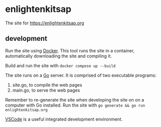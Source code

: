 # enlightenkitsap

The site for https://enlightenkitsap.org

## development

Run the site using [Docker](https://docs.docker.com/engine/install/).
This tool runs the site in a container, automatically downloading the site and compiling it.

Build and run the site with `docker compose up --build`


The site runs on a [Go](https://go.dev/) server.
It is comprised of two executable programs:
1. site.go, to compile the web pages
1. main.go, to serve the web pages

Remember to re-generate the site when developing the site on on a computer with Go installed.
Run the site with `go generate && go run enlightenkitsap.org`

[VSCode](https://code.visualstudio.com/) is a useful integrated development environment.
